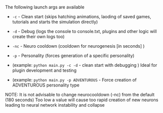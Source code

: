 The following launch args are available

* `-c` - Clean start (skips hatching animations, laoding of saved games, tutorials and starts the simulation directly)
* `-d` - Debug (logs the console to console.txt, plugins and other logic will create their own logs too)
* `-nc` - Neuro cooldown (cooldown for neurogenesis [in seconds] )
* `-p` - Personality (forces generation of a specific personality)


* (example: `python main.py -c -d` - clean start with debugging ) Ideal for plugin development and testing
* (example: `python main.py -p ADVENTUROUS` - Force creation of ADVENTUROUS personality type

NOTE: It is not advisable to change neurocooldown (-nc) from the default (180 seconds) 
Too low a value will cause too rapid creation of new neurons leading to neural network instability and collapse
